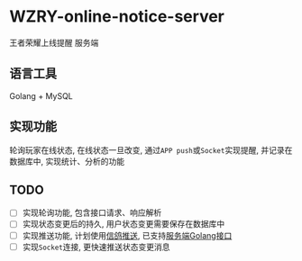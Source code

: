 # WZRY-online-notice-server
王者荣耀上线提醒 服务端

## 语言工具
Golang + MySQL

## 实现功能
轮询玩家在线状态, 在线状态一旦改变, 通过`APP push`或`Socket`实现提醒, 并记录在数据库中, 实现统计、分析的功能

## TODO
- [ ] 实现轮询功能, 包含接口请求、响应解析
- [ ] 实现状态变更后的持久, 用户状态变更需要保存在数据库中
- [ ] 实现推送功能, 计划使用[信鸽推送](https://xg.qq.com/), 已支持[服务端Golang接口](https://github.com/xingePush/xinge-api-Golang)
- [ ] 实现`Socket`连接, 更快速推送状态变更消息